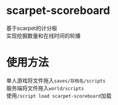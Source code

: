 # scarpet-scoreboard
基于scarpet的计分板  
实现挖掘数量和在线时间的轮播
# 使用方法
单人游戏将文件拖入`saves/存档名/scripts`  
服务端将文件拖入`world/scripts`  
使用`/script load scarpet-scoreboard`加载  
